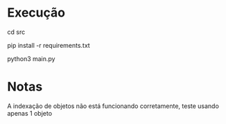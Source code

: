# Execução
cd src

pip install -r requirements.txt

python3 main.py

# Notas
A indexação de objetos não está funcionando corretamente, teste usando apenas 1 objeto